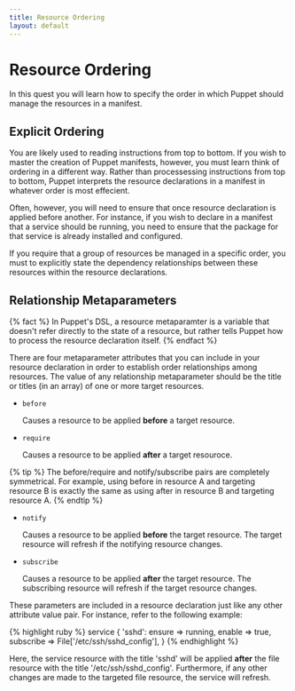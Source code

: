 ```yaml
---
title: Resource Ordering
layout: default
---
```


# Resource Ordering

In this quest you will learn how to specify the order in which Puppet should manage the resources in a manifest.

## Explicit Ordering

You are likely used to reading instructions from top to bottom. If you wish to master the creation of Puppet manifests, however, you must learn think of ordering in a different way. Rather than processessing instructions from top to bottom, Puppet interprets the resource declarations in a manifest in whatever order is most effecient.

Often, however, you will need to ensure that once resource declaration is applied before another. For instance, if you wish to declare in a manifest that a service should be running, you need to ensure that the package for that service is already installed and configured.

If you require that a group of resources be managed in a specific order, you must to explicitly state the dependency relationships between these resources within the resource declarations.

## Relationship Metaparameters

{% fact %}
In Puppet's DSL, a resource metaparamter is a variable that doesn't refer directly to the state of a resource, but rather tells Puppet how to process the resource declaration itself.
{% endfact %}

There are four metaparameter attributes that you can include in your resource declaration in order to establish order relationships among resources. The value of any relationship metaparameter should be the title or titles (in an array) of one or more target resources.

* `before`
	
	Causes a resource to be applied **before** a target resource.
	
* `require`

	Causes a resource to be applied **after** a target resouroce.
	
{% tip %}
The before/require and notify/subscribe pairs are completely symmetrical. For example, using before in resource A and targeting resource B is exactly the same as using after in resource B and targeting resource A.
{% endtip %}

* `notify`

	Causes a resource to be applied **before** the target resource. The target resource will refresh if the notifying resource changes.

* `subscribe`

	Causes a resource to be applied **after** the target resource. The subscribing resource will refresh if the target resource changes.

These parameters are included in a resource declaration just like any other attribute value pair. For instance, refer to the following example:

{% highlight ruby %}
service { 'sshd':
  ensure    => running,
  enable    => true,
  subscribe => File['/etc/ssh/sshd_config'],
}
{% endhighlight %}

Here, the service resource with the title 'sshd' will be applied **after** the file resource with the title '/etc/ssh/sshd_config'. Furthermore, if any other changes are made to the targeted file resource, the service will refresh.
